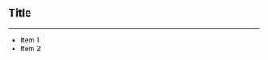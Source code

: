 ## Title
---
- Item 1 <!-- .element: class="fragment" -->
- Item 2 <!-- .element: class="fragment" -->